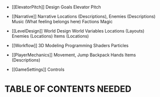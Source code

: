 - [[ElevatorPitch]]
Design Goals
Elevator Pitch


- [[Narrative]]
Narrative
Locations (Descriptions), Enemies (Descriptions)
Music (What feeling belongs here)
Factions
Magic


- [[LevelDesign]]
World Design
World Variables
Locations (Layouts)
Enemies (Locations)
Items (Locations)


- [[Workflow]]
3D Modeling
Programming
Shaders
Particles


- [[PlayerMechanics]]
Movement, Jump
Backpack
Hands
Items (Descriptions)

- [[GameSettings]]
Controls

# TABLE OF CONTENTS NEEDED